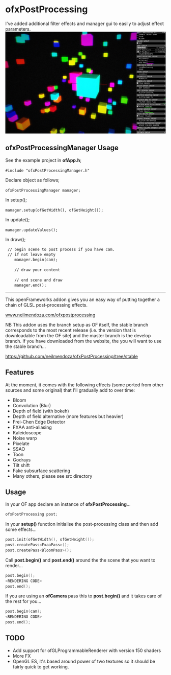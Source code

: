 # ofxPostProcessing
I've added additional filter effects and manager gui to easily to adjust effect parameters.
![Screen Shot](PostProcessingManager.jpg)

## ofxPostProcessingManager Usage
See the example project in **ofApp.h**;

```#include "ofxPostProcessingManager.h"```

Declare object as follows;

```ofxPostProcessingManager manager;```


In setup();

```manager.setup(ofGetWidth(), ofGetHeight());```


In update();

```manager.updateValues();```


In draw();

```
 // begin scene to post process if you have cam.
 // if not leave empty
    manager.begin(cam);
    
    // draw your content

    // end scene and draw
    manager.end();
```

------------------


This openFrameworks addon gives you an easy way of putting together a chain of GLSL post-processing effects.

www.neilmendoza.com/ofxpostprocessing

NB This addon uses the branch setup as OF itself, the stable branch corresponds to the most recent release (i.e. the version that is downloadable from the OF site) and the master branch is the develop branch. If you have downloaded from the website, the you will want to use the stable branch...

https://github.com/neilmendoza/ofxPostProcessing/tree/stable

## Features

At the moment, it comes with the following effects (some ported from other sources and some original) that I'll gradually add to over time:

* Bloom
* Convolution (Blur)
* Depth of field (with bokeh)
* Depth of field alternative (more features but heavier)
* Frei-Chen Edge Detector
* FXAA anti-aliasing
* Kaleidoscope
* Noise warp
* Pixelate
* SSAO
* Toon
* Godrays
* Tilt shift
* Fake subsurface scattering
* Many others, please see src directory

## Usage

In your OF app declare an instance of **ofxPostProcessing**...

```cpp
ofxPostProcessing post;
```

In your **setup()** function initialise the post-processing class and then add some effects...

```cpp
post.init(ofGetWidth(), ofGetHeight());
post.createPass<FxaaPass>();
post.createPass<BloomPass>();
```

Call **post.begin()** and **post.end()** around the the scene that you want to render...

```cpp
post.begin();
<RENDERING CODE>
post.end();
```

If you are using an **ofCamera** pass this to **post.begin()** and it takes care of the rest for you...

```cpp
post.begin(cam);
<RENDERING CODE>
post.end();
```

## TODO
* Add support for ofGLProgrammableRenderer with version 150 shaders
* More FX
* OpenGL ES, it's based around power of two textures so it should be fairly quick to get working. 
